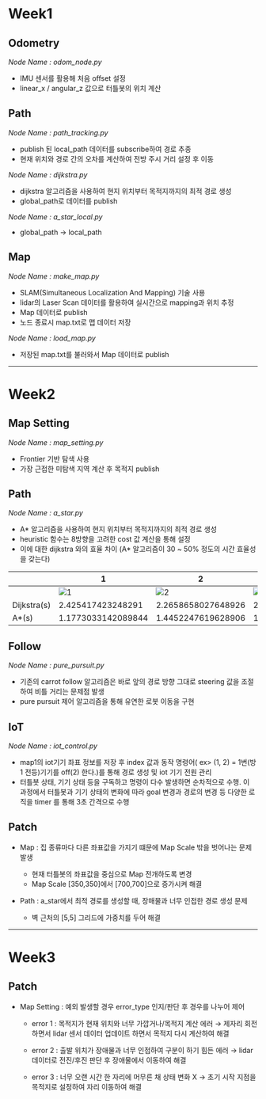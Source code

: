 # Week1

## Odometry

_Node Name : odom_node.py_

- IMU 센서를 활용해 처음 offset 설정
- linear_x / angular_z 값으로 터틀봇의 위치 계산

## Path

_Node Name : path_tracking.py_

- publish 된 local_path 데이터를 subscribe하여 경로 추종
- 현재 위치와 경로 간의 오차를 계산하여 전방 주시 거리 설정 후 이동

_Node Name : dijkstra.py_

- dijkstra 알고리즘을 사용하여 현지 위치부터 목적지까지의 최적 경로 생성
- global_path로 데이터를 publish

_Node Name : a_star_local.py_

- global_path &rarr; local_path

## Map

_Node Name : make_map.py_

- SLAM(Simultaneous Localization And Mapping) 기술 사용
- lidar의 Laser Scan 데이터를 활용하여 실시간으로 mapping과 위치 추정
- Map 데이터로 publish
- 노드 종료시 map.txt로 맵 데이터 저장

_Node Name : load_map.py_

- 저장된 map.txt를 불러와서 Map 데이터로 publish

---

# Week2

## Map Setting

_Node Name : map_setting.py_

- Frontier 기반 탐색 사용
- 가장 근접한 미탐색 지역 계산 후 목적지 publish

## Path

_Node Name : a_star.py_

- A\* 알고리즘을 사용하여 현지 위치부터 목적지까지의 최적 경로 생성
- heuristic 함수는 8방향을 고려한 cost 값 계산을 통해 설정
- 이에 대한 dijkstra 와의 효율 차이 (A* 알고리즘이 30 ~ 50% 정도의 시간 효율성을 갖는다)

|            |        1         |        2         |        3         |        4         |         5        |         6        |
|------------|------------------|------------------|------------------|------------------|------------------|------------------|
|            |![1](https://lab.ssafy.com/s10-mobility-smarthome-sub2/S10P22A209/-/raw/da7d64e7641677ca47469144c8be156eeb19bedf/catkin_ws/src/test_209/test_209/image/image.png)|![2](https://lab.ssafy.com/s10-mobility-smarthome-sub2/S10P22A209/-/raw/da7d64e7641677ca47469144c8be156eeb19bedf/catkin_ws/src/test_209/test_209/image/image-2.png)|![3](https://lab.ssafy.com/s10-mobility-smarthome-sub2/S10P22A209/-/raw/da7d64e7641677ca47469144c8be156eeb19bedf/catkin_ws/src/test_209/test_209/image/image-4.png)|![4](https://lab.ssafy.com/s10-mobility-smarthome-sub2/S10P22A209/-/raw/da7d64e7641677ca47469144c8be156eeb19bedf/catkin_ws/src/test_209/test_209/image/image-6.png)|![5](https://lab.ssafy.com/s10-mobility-smarthome-sub2/S10P22A209/-/raw/da7d64e7641677ca47469144c8be156eeb19bedf/catkin_ws/src/test_209/test_209/image/image-8.png)|![6](https://lab.ssafy.com/s10-mobility-smarthome-sub2/S10P22A209/-/raw/da7d64e7641677ca47469144c8be156eeb19bedf/catkin_ws/src/test_209/test_209/image/image-10.png)|
| Dijkstra(s)   |2.425417423248291 |2.2658658027648926|2.507333755493164 |2.205069065093994 |2.4135243892669678|2.5657551288604736|
| A*(s)         |1.1773033142089844|1.4452247619628906|1.6590280532836914|1.3965215682983398|1.715087652206421 |1.5892083644866943|



## Follow

_Node Name : pure_pursuit.py_

- 기존의 carrot follow 알고리즘은 바로 앞의 경로 방향 그대로 steering 값을 조절하여 비틀 거리는 문제점 발생
- pure pursuit 제어 알고리즘을 통해 유연한 로봇 이동을 구현

## IoT

_Node Name : iot_control.py_

- map1의 iot기기 좌표 정보를 저장 후 index 값과 동작 명령어( ex> (1, 2) = 1번(방1 전등)기기를 off(2) 한다.)를 통해 경로 생성 및 iot 기기 전원 관리
- 터틀봇 상태, 기기 상태 등을 구독하고 명령이 다수 발생하면 순차적으로 수행. 이 과정에서 터틀봇과 기기 상태의 변화에 따라 goal 변경과 경로의 변경 등 다양한 로직을 timer 를 통해 3초 간격으로 수행

## Patch

- Map : 집 종류마다 다른 좌표값을 가지기 떄문에 Map Scale 밖을 벗어나는 문제 발생

  - 현재 터틀봇의 좌표값을 중심으로 Map 전개하도록 변경
  - Map Scale [350,350]에서 [700,700]으로 증가시켜 해결

- Path : a_star에서 최적 경로를 생성할 때, 장매물과 너무 인접한 경로 생성 문제

  - 벽 근처의 [5,5] 그리드에 가중치를 두어 해결

---

# Week3

## Patch

- Map Setting : 예외 발생할 경우 error_type 인지/판단 후 경우를 나누어 제어

  - error 1 : 목적지가 현재 위치와 너무 가깝거나/목적지 계산 에러
    &rarr; 제자리 회전 하면서 lidar 센서 데이터 업데이트 하면서 목적지 다시 계산하여 해결

  - error 2 : 출발 위치가 장애물과 너무 인접하여 구분이 하기 힘든 에러
    &rarr; lidar 데이터로 전진/후진 판단 후 장애물에서 이동하여 해결

  - error 3 : 너무 오랜 시간 한 자리에 머무른 채 상태 변화 X
    &rarr; 초기 시작 지점을 목적지로 설정하여 자리 이동하여 해결
